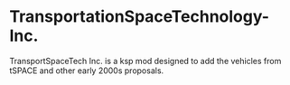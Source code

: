 # TransportationSpaceTechnology-Inc.
TransportSpaceTech Inc. is a ksp mod designed to add the vehicles from tSPACE and other early 2000s proposals.
